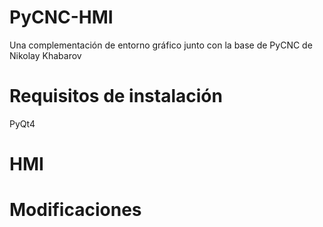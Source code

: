 # PyCNC-HMI
Una complementación de entorno gráfico junto con la base de PyCNC de Nikolay Khabarov 

# Requisitos de instalación
  PyQt4
 
# HMI

# Modificaciones


  
